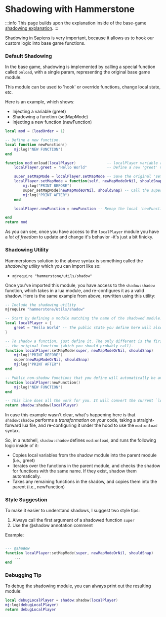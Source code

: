 # Shadowing with Hammerstone

:::info
This page builds upon the explanation inside of the base-game [shadowing explanation](guide/shadowing).
:::

Shadowing in Sapiens is very important, because it allows us to hook our custom logic into base game functions.

### Default Shadowing

In the base game, shadowing is implemented by calling a special function called `onload`, with a single param, representing the 
original base game module.

This module can be used to 'hook' or override functions, change local state, etc.

Here is an example, which shows:
 - Injecting a variable (greet)
 - Shadowing a function (setMapMode)
 - Injecting a new function (newFunction)
 
```lua
local mod = {loadOrder = 1}

-- Define a new function.
local function newFunction()
	mj:log("NEW FUNCTION")
end

function mod:onload(localPlayer)              -- localPlayer variable refers to the 
	localPlayer.greet = "Hello World"         -- Define a new 'greet' variable on the module

	super_setMapMode = localPlayer.setMapMode -- Save the original 'setMapMode' function to a local var (the "super"), so we can re-call it layer
	localPlayer.setMapMode = function(self, newMapModeOrNil, shouldSnap)
		mj:log("PRINT BEFORE")
		super_setMapMode(newMapModeOrNil, shouldSnap) -- Call the super, so that the base game logic continues to be called.
		mj:log("PRINT AFTER")
	end

	localPlayer.newFunction = newFunction -- Remap the local 'newFunction' so that it's available on the `localPlayer` module.

end
return mod
```

As you can see, once you have access to the `localPlayer` module you have a *lot of freedom* to update and change it's behavior -it's just a bit finicky.

### Shadowing Utility

Hammerstones solution to the above syntax is something called the *shadowing utility* which you can import like so:
 - `mjrequire "hammerstone/utils/shadow"`

Once you've imported this module, you have access to the `shadow:shadow` function, which takes in a lua module, and re-configures it as a valid shadow. Here is the same
example from above, rewritten using this utility:

```lua
-- Include the shadowing utility
mjrequire "hammerstone/utils/shadow"

-- Start by defining a module matching the name of the shadowed module. No more need for 'mod'
local localPlayer = {
	greet = "Hello World" -- The public state you define here will also be available on the parent module
}

-- To shadow a function, just define it. The only different is the first argument should always be called 'super', and represents
-- the original function (which you should probably call).
function localPlayer:setMapMode(super, newMapModeOrNil, shouldSnap)
	mj:log("PRINT BEFORE")
	super(newMapModeOrNil, shouldSnap)
	mj:log("PRINT AFTER")
end

-- Public non-shadow functions that you define will automatically be available on the base game module.
function localPlayer:newFunction()
	mj:log("NEW FUNCTION")
end

-- This line does all the work for you. It will convert the current `localPlayer` module, into a module matching the format of Sapiens.
return shadow:shadow(localPlayer)
```

In case this example wasn't clear, what's happening here is that `shadow:shadow` performs a *transformation* on your code, taking a straight-forward lua file, and re-configuring it under the hood to use the `mod:onload` syntax.

So, in a nutshell, `shadow:shadow` defines `mod:onload`, and runs the following logic inside of it:

 - Copies local variables from the shadow module into the parent module (i.e., greet)
 - Iterates over the functions in the parent module, and checks the shadow for functions with the same name. If they exist, shadow them automatically.
 - Takes any remaining functions in the shadow, and copies them into the parent (i.e., newFunction)

### Style Suggestion

To make it easier to understand shadows, I suggest two style tips:
 1. Always call the first argument of a shadowed function `super`
 2. Use the @shadow annotation comment

Example:

```lua

--- @shadow
function localPlayer:setMapMode(super, newMapModeOrNil, shouldSnap)
	...
end
```

### Debugging Tip

To debug the shadowing module, you can always print out the resulting module:

```lua
local debugLocalPlayer = shadow:shadow(localPlayer)
mj:log(debugLocalPlayer)
return debugLocalPlayer
```